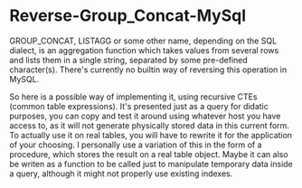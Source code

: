 # Reverse-Group_Concat-MySql
GROUP_CONCAT, LISTAGG or some other name, depending on the SQL dialect, is an aggregation function which takes values from several rows and lists them in a single string, separated by some pre-defined character(s). There's currently no builtin way of reversing this operation in MySQL.

So here is a possible way of implementing it, using recursive CTEs (common table expressions). It's presented just as a query for didatic purposes, you can copy and test it around using whatever host you have access to, as it will not generate physically stored data in this current form. To actually use it on real tables, you will have to rewrite it for the application of your choosing. I personally use a variation of this in the form of a procedure, which stores the result on a real table object. Maybe it can also be writen as a function to be called just to manipulate temporary data inside a query, although it might not properly use existing indexes.
